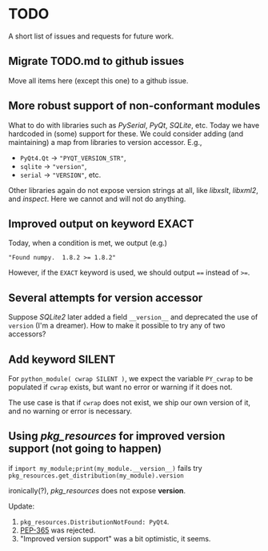 # TODO 

A short list of issues and requests for future work.

## Migrate TODO.md to github issues

Move all items here (except this one) to a github issue.

## More robust support of non-conformant modules

What to do with libraries such as *PySerial*, *PyQt*, *SQLite*, etc.  Today we
have hardcoded in (some) support for these.  We could consider adding (and
maintaining) a map from libraries to version accessor.  E.g.,

 * `PyQt4.Qt`&nbsp;&rarr;&nbsp;`"PYQT_VERSION_STR"`,
 * `sqlite`&nbsp;&rarr;&nbsp;`"version"`,
 * `serial`&nbsp;&rarr;&nbsp;`"VERSION"`, etc.


Other libraries again do not expose version strings at all, like *libxslt*,
*libxml2*, and *inspect*.  Here we cannot and will not do anything.


## Improved output on keyword EXACT

Today, when a condition is met, we output (e.g.)

    "Found numpy.  1.8.2 >= 1.8.2"

However, if the `EXACT` keyword is used, we should output&nbsp;`==` instead
of&nbsp;`>=`.

## Several attempts for version accessor

Suppose *SQLite2* later added a field `__version__` and deprecated the use of
`version` (I'm a dreamer).  How to make it possible to try any of two accessors?


## Add keyword SILENT

For `python_module( cwrap SILENT )`, we expect the variable `PY_cwrap` to be
populated if `cwrap` exists, but want no error or warning if it does not.

The use case is that if `cwrap` does not exist, we ship our own version of it,
and no warning or error is necessary.


## Using *pkg_resources* for improved version support (not going to happen)

if `import my_module;print(my_module.__version__)` fails try
`pkg_resources.get_distribution(my_module).version`

ironically(?), *pkg_resources* does not expose __version__.

Update:

1. `pkg_resources.DistributionNotFound: PyQt4`.
1. [PEP-365](https://www.python.org/dev/peps/pep-0365/) was rejected.
1. "Improved version support" was a bit optimistic, it seems.
